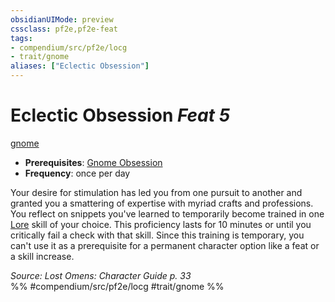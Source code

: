 ```yaml
---
obsidianUIMode: preview
cssclass: pf2e,pf2e-feat
tags:
- compendium/src/pf2e/locg
- trait/gnome
aliases: ["Eclectic Obsession"]
---
```

# Eclectic Obsession  *Feat 5*  
[gnome](/rules/traits/gnome.md)  

- **Prerequisites**: [Gnome Obsession](/compendium/feats/gnome-obsession.md)
- **Frequency**: once per day

Your desire for stimulation has led you from one pursuit to another and granted you a smattering of expertise with myriad crafts and professions. You reflect on snippets you've learned to temporarily become trained in one [Lore](/compendium/skills.md#Lore) skill of your choice. This proficiency lasts for 10 minutes or until you critically fail a check with that skill. Since this training is temporary, you can't use it as a prerequisite for a permanent character option like a feat or a skill increase.

*Source: Lost Omens: Character Guide p. 33*  
%% #compendium/src/pf2e/locg #trait/gnome %%